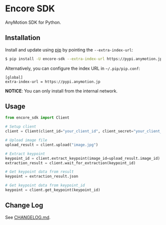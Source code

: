 # Encore SDK

AnyMotion SDK for Python.

## Installation

Install and update using [pip](https://pip.pypa.io/en/stable/quickstart/) by pointing the `--extra-index-url`:

```sh
$ pip install -U encore-sdk --extra-index-url https://pypi.anymotion.jp
```

Alternatively, you can configure the index URL in `~/.pip/pip.conf`:

```text
[global]
extra-index-url = https://pypi.anymotion.jp
```

**NOTICE**: You can only install from the internal network.

## Usage

```py
from encore_sdk import Client

# Setup client
client = Client(client_id="your_client_id", client_secret="your_client_secret")

# Upload image file
upload_result = client.upload("image.jpg")

# Extract keypoint
keypoint_id = client.extract_keypoint(image_id=upload_result.image_id)
extraction_result = client.wait_for_extraction(keypoint_id)

# Get keypoint data from result
keypoint = extraction_result.json

# Get keypoint data from keypoint_id
keypoint = client.get_keypoint(keypoint_id)
```

## Change Log

See [CHANGELOG.md](CHANGELOG.md).
